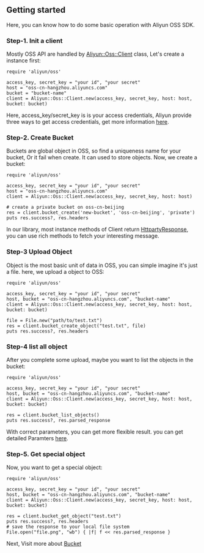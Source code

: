 ## Getting started

Here, you can know how to do some basic operation with Aliyun OSS SDK.


### Step-1. Init a client

Mostly OSS API are handled by [Aliyun::Oss::Client](http://www.rubydoc.info/gems/aliyun-oss-sdk/Aliyun/Oss/Client) class, Let's create a instance first:

    require 'aliyun/oss'
    
    access_key, secret_key = "your id", "your secret"
    host = "oss-cn-hangzhou.aliyuncs.com"
    bucket = "bucket-name"
    client = Aliyun::Oss::Client.new(access_key, secret_key, host: host, bucket: bucket)

Here, access_key/secret_key is is your access credentials, Aliyun provide three ways to get access credentials, get more information [here](https://docs.aliyun.com/#/pub/oss/product-documentation/acl&RESTAuthentication).


### Step-2. Create Bucket

Buckets are global object in OSS, so find a uniqueness name for your bucket, Or it fail when create. It can used to store objects. Now, we create a bucket:

    require 'aliyun/oss'
    
    access_key, secret_key = "your id", "your secret"
    host = "oss-cn-hangzhou.aliyuncs.com"
    client = Aliyun::Oss::Client.new(access_key, secret_key, host: host)
    
    # create a private bucket on oss-cn-beijing
    res = client.bucket_create('new-bucket', 'oss-cn-beijing', 'private')
    puts res.success?, res.headers
    
In our library, most instance methods of Client return [HttpartyResponse](http://www.rubydoc.info/github/jnunemaker/httparty/HTTParty/Response), you can use rich methods to fetch your interesting message.


### Step-3 Upload Object

Object is the most basic unit of data in OSS, you can simple imagine it's just a file. here, we upload a object to OSS:

    require 'aliyun/oss'
    
    access_key, secret_key = "your id", "your secret"
    host, bucket = "oss-cn-hangzhou.aliyuncs.com", "bucket-name"
    client = Aliyun::Oss::Client.new(access_key, secret_key, host: host, bucket: bucket)
    
    file = File.new("path/to/test.txt")
    res = client.bucket_create_object("test.txt", file)
    puts res.success?, res.headers


### Step-4 list all object

After you complete some upload, maybe you want to list the objects in the bucket:


    require 'aliyun/oss'
    
    access_key, secret_key = "your id", "your secret"
    host, bucket = "oss-cn-hangzhou.aliyuncs.com", "bucket-name"
    client = Aliyun::Oss::Client.new(access_key, secret_key, host: host, bucket: bucket)
    
    res = client.bucket_list_objects()
    puts res.success?, res.parsed_response

With correct parameters, you can get more flexible result. you can get detailed Paramters [here](http://www.rubydoc.info/gems/aliyun-oss-sdk/Aliyun%2FOss%2FClient%3Abucket_list_objects).


### Step-5. Get special object

Now, you want to get a special object:

    require 'aliyun/oss'
    
    access_key, secret_key = "your id", "your secret"
    host, bucket = "oss-cn-hangzhou.aliyuncs.com", "bucket-name"
    client = Aliyun::Oss::Client.new(access_key, secret_key, host: host, bucket: bucket)
    
    res = client.bucket_get_object("test.txt")
    puts res.success?, res.headers
    # save the response to your local file system
    File.open("file.png", "wb") { |f| f << res.parsed_response }

Next, Visit more about [Bucket](./bucket.md)